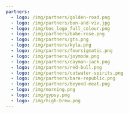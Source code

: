 ```yaml
---
partners:
  - logo: /img/partners/golden-road.png
  - logo: /img/partners/bon-and-viv.jpg
  - logo: /img/bos_logo_full_colour.png
  - logo: /img/partners/babe-rose.png
  - logo: /img/partners/gts.png
  - logo: /img/partners/kyla.png
  - logo: /img/partners/foursigmatic.png
  - logo: /img/partners/joymode.png
  - logo: /img/partners/cayman-jack.png
  - logo: /img/partners/red-bull.png
  - logo: /img/partners/cutwater-spirits.png
  - logo: /img/partners/bare-republic.png
  - logo: /img/partners/beyond-meat.png
  - logo: /img/morning.png
  - logo: /img/gypsy.png
  - logo: /img/high-brew.png
---
```


